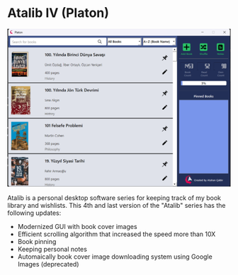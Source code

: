 # Atalib IV (Platon)

<p align="center">
    <img src="media/Atalib IV(Platon).png" alt="Atahan Caldir">
</p>

Atalib is a personal desktop software series for keeping track of my book library and wishlists. This 4th and last version of the "Atalib" series has the following updates:

* Modernized GUI with book cover images
* Efficient scrolling algorithm that increased the speed more than 10X
* Book pinning
* Keeping personal notes
* Automaically book cover image downloading system using Google Images (deprecated)
